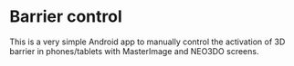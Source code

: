 Barrier control
===============

This is a very simple Android app to manually control the activation of 3D barrier in phones/tablets with MasterImage and NEO3DO screens.
